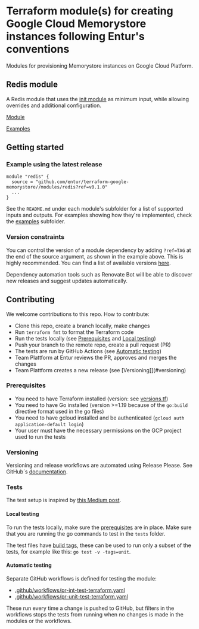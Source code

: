 # Terraform module(s) for creating Google Cloud Memorystore instances following Entur's conventions

Modules for provisioning Memorystore instances on Google Cloud Platform.

## Redis module

A Redis module that uses the [init module](https://github.com/entur/terraform-google-init) as minimum input, while allowing overrides and additional configuration.

[Module](modules/redis)

[Examples](examples)

## Getting started

<!-- ci: x-release-please-start-version -->
### Example using the latest release

```
module "redis" {
  source = "github.com/entur/terraform-google-memorystore//modules/redis?ref=v0.1.0"
  ...
}
```
<!-- ci: x-release-please-end -->

See the `README.md` under each module's subfolder for a list of supported inputs and outputs. For examples showing how they're implemented, check the [examples](examples) subfolder.

### Version constraints

You can control the version of a module dependency by adding `?ref=TAG` at the end of the source argument, as shown in the example above. This is highly recommended. You can find a list of available versions [here](https://github.com/entur/terraform-google-memorystore/releases).

Dependency automation tools such as Renovate Bot will be able to discover new releases and suggest updates automatically.

## Contributing

We welcome contributions to this repo. How to contribute:

* Clone this repo, create a branch locally, make changes
* Run `terraform fmt` to format the Terraform code
* Run the tests locally (see [Prerequisites](#prerequisites) and [Local testing](#local-testing))
* Push your branch to the remote repo, create a pull request (PR)
* The tests are run by GitHub Actions (see [Automatic testing](#automatic-testing))
* Team Plattform at Entur reviews the PR, approves and merges the changes
* Team Plattform creates a new release (see [Versioning]](#versioning)

### Prerequisites

* You need to have Terraform installed (version: see [versions.tf](modules/bucket/versions.tf))
* You need to have Go installed (version >=1.19 because of the `go:build` directive format used in the go files)
* You need to have gcloud installed and be authenticated (`gcloud auth application-default login`)
* Your user must have the necessary permissions on the GCP project used to run the tests

### Versioning

Versioning and release workflows are automated using Release Please. See GitHub´s [documentation](https://github.com/googleapis/release-please#release-please).

### Tests

The test setup is inspired by [this Medium post](https://medium.com/@petriautero/automate-terraform-testing-with-github-actions-and-terratest-78d74331fdf8).

#### Local testing

To run the tests locally, make sure the [prerequisites](#prerequisites) are in place. Make sure that you are running the go commands to test in the `tests` folder.

The test files have [build tags](https://medium.com/@tharun208/build-tags-in-go-f21ccf44a1b8), these can be used to run only a subset of the tests, for example like this: `go test -v -tags=unit`.

#### Automatic testing

Separate GitHub workflows is defined for testing the module:

* [.github/workflows/pr-int-test-terraform.yaml](.github/workflows/pr-int-test-terraform.yaml)
* [.github/workflows/pr-unit-test-terraform.yaml](.github/workflows/pr-unit-test-terraform.yaml)

These run every time a change is pushed to GitHub, but filters in the workflows stops the tests from running when no changes is made in the modules or the workflows.
